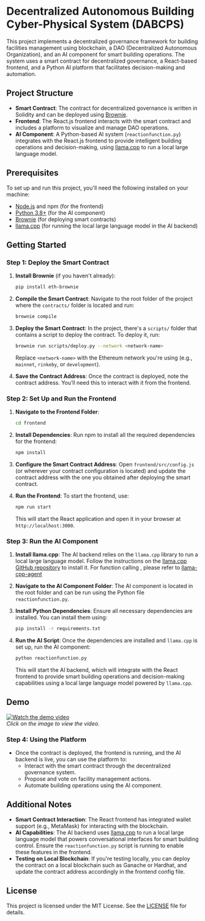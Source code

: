 # Decentralized Autonomous Building Cyber-Physical System (DABCPS)

This project implements a decentralized governance framework for building facilities management using blockchain, a DAO (Decentralized Autonomous Organization), and an AI component for smart building operations. The system uses a smart contract for decentralized governance, a React-based frontend, and a Python AI platform that facilitates decision-making and automation.

## Project Structure

- **Smart Contract**: The contract for decentralized governance is written in Solidity and can be deployed using [Brownie](https://eth-brownie.readthedocs.io/en/stable/).
- **Frontend**: The React.js frontend interacts with the smart contract and includes a platform to visualize and manage DAO operations.
- **AI Component**: A Python-based AI system (`reactionfunction.py`) integrates with the React.js frontend to provide intelligent building operations and decision-making, using [llama.cpp](https://github.com/ggerganov/llama.cpp) to run a local large language model.

## Prerequisites

To set up and run this project, you'll need the following installed on your machine:

- [Node.js](https://nodejs.org/en/download/) and npm (for the frontend)
- [Python 3.8+](https://www.python.org/downloads/) (for the AI component)
- [Brownie](https://eth-brownie.readthedocs.io/en/stable/install.html) (for deploying smart contracts)
- [llama.cpp](https://github.com/ggerganov/llama.cpp) (for running the local large language model in the AI backend)

## Getting Started

### Step 1: Deploy the Smart Contract

1. **Install Brownie** (if you haven't already):
    ```bash
    pip install eth-brownie
    ```

2. **Compile the Smart Contract**:
    Navigate to the root folder of the project where the `contracts/` folder is located and run:
    ```bash
    brownie compile
    ```

3. **Deploy the Smart Contract**:
    In the project, there's a `scripts/` folder that contains a script to deploy the contract. To deploy it, run:
    ```bash
    brownie run scripts/deploy.py --network <network-name>
    ```
    Replace `<network-name>` with the Ethereum network you're using (e.g., `mainnet`, `rinkeby`, or `development`).

4. **Save the Contract Address**:
    Once the contract is deployed, note the contract address. You’ll need this to interact with it from the frontend.

### Step 2: Set Up and Run the Frontend

1. **Navigate to the Frontend Folder**:
    ```bash
    cd frontend
    ```

2. **Install Dependencies**:
    Run npm to install all the required dependencies for the frontend:
    ```bash
    npm install
    ```

3. **Configure the Smart Contract Address**:
    Open `frontend/src/config.js` (or wherever your contract configuration is located) and update the contract address with the one you obtained after deploying the smart contract.

4. **Run the Frontend**:
    To start the frontend, use:
    ```bash
    npm run start
    ```
    This will start the React application and open it in your browser at `http://localhost:3000`.

### Step 3: Run the AI Component

1. **Install llama.cpp**:
    The AI backend relies on the `llama.cpp` library to run a local large language model. Follow the instructions on the [llama.cpp GitHub repository](https://github.com/ggerganov/llama.cpp) to install it. For function calling , please refer to [llama-cpp-agent](https://github.com/Maximilian-Winter/llama-cpp-agent)

2. **Navigate to the AI Component Folder**:
    The AI component is located in the root folder and can be run using the Python file `reactionfunction.py`.

3. **Install Python Dependencies**:
    Ensure all necessary dependencies are installed. You can install them using:
    ```bash
    pip install -r requirements.txt
    ```

4. **Run the AI Script**:
    Once the dependencies are installed and `llama.cpp` is set up, run the AI component:
    ```bash
    python reactionfunction.py
    ```

    This will start the AI backend, which will integrate with the React frontend to provide smart building operations and decision-making capabilities using a local large language model powered by `llama.cpp`.

## Demo

[![Watch the demo video](https://img.youtube.com/vi/9xEsGGWHDjI/0.jpg)](https://www.youtube.com/watch?v=9xEsGGWHDjI)  
*Click on the image to view the video.*

### Step 4: Using the Platform

- Once the contract is deployed, the frontend is running, and the AI backend is live, you can use the platform to:
    - Interact with the smart contract through the decentralized governance system.
    - Propose and vote on facility management actions.
    - Automate building operations using the AI component.

## Additional Notes

- **Smart Contract Interaction**: The React frontend has integrated wallet support (e.g., MetaMask) for interacting with the blockchain.
- **AI Capabilities**: The AI backend uses [llama.cpp](https://github.com/ggerganov/llama.cpp) to run a local large language model that powers conversational interfaces for smart building control. Ensure the `reactionfunction.py` script is running to enable these features in the frontend.
- **Testing on Local Blockchain**: If you're testing locally, you can deploy the contract on a local blockchain such as Ganache or Hardhat, and update the contract address accordingly in the frontend config file.

## License

This project is licensed under the MIT License. See the [LICENSE](./LICENSE) file for details.
